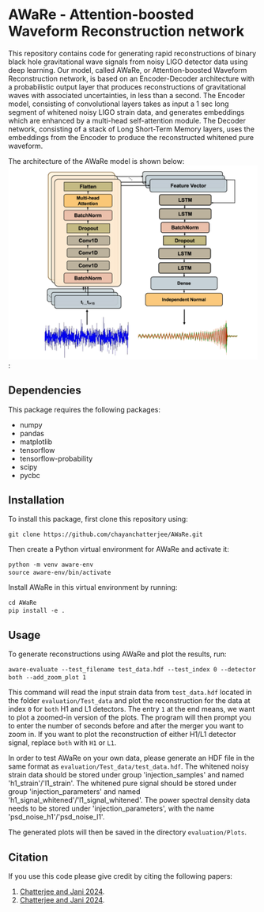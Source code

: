 # AWaRe - Attention-boosted Waveform Reconstruction network
This repository contains code for generating rapid reconstructions of binary black hole gravitational wave signals from noisy LIGO detector data using deep learning. Our model, called AWaRe, or Attention-boosted Waveform Reconstruction network, is based on an Encoder-Decoder architecture with a probabilistic output layer that produces reconstructions of gravitational waves with associated uncertainties, in less than a second. The Encoder model, consisting of convolutional layers takes as input a 1 sec long segment of whitened noisy LIGO strain data, and generates embeddings which are enhanced by a multi-head self-attention module. The Decoder network, consisting of a stack of Long Short-Term Memory layers, uses the embeddings from the Encoder to produce the reconstructed whitened pure waveform.

The architecture of the AWaRe model is shown below: ![below](AWaRe.png):


## Dependencies

This package requires the following packages:
- numpy
- pandas
- matplotlib
- tensorflow
- tensorflow-probability
- scipy
- pycbc

## Installation

To install this package, first clone this repository using:
```
git clone https://github.com/chayanchatterjee/AWaRe.git
```
Then create a Python virtual environment for AWaRe and activate it:
```
python -m venv aware-env
source aware-env/bin/activate
```
Install AWaRe in this virtual environment by running:

```
cd AWaRe
pip install -e .
```

## Usage

To generate reconstructions using AWaRe and plot the results, run:
```
aware-evaluate --test_filename test_data.hdf --test_index 0 --detector both --add_zoom_plot 1
```
This command will read the input strain data from ```test_data.hdf``` located in the folder ```evaluation/Test_data``` and plot the reconstruction for the data at index ```0``` for ```both``` H1 and L1 detectors. The entry ```1``` at the end means, we want to plot a zoomed-in version of the plots. The program will then prompt you to enter the number of seconds before and after the merger you want to zoom in. If you want to plot the reconstruction of either H1/L1 detector signal, replace ```both``` with ```H1``` or ```L1```. 

In order to test AWaRe on your own data, please generate an HDF file in the same format as ```evaluation/Test_data/test_data.hdf```. The whitened noisy strain data should be stored under group 'injection_samples' and named 'h1_strain'/'l1_strain'. The whitened pure signal should be stored under group 'injection_parameters' and named 'h1_signal_whitened'/'l1_signal_whitened'. The power spectral density data needs to be stored under 'injection_parameters', with the name 'psd_noise_h1'/'psd_noise_l1'.

The generated plots will then be saved in the directory ```evaluation/Plots```. 

## Citation

If you use this code please give credit by citing the following papers:
1. [Chatterjee and Jani 2024](https://arxiv.org/abs/2403.01559).
2. [Chatterjee and Jani 2024](https://arxiv.org/abs/2406.06324).
